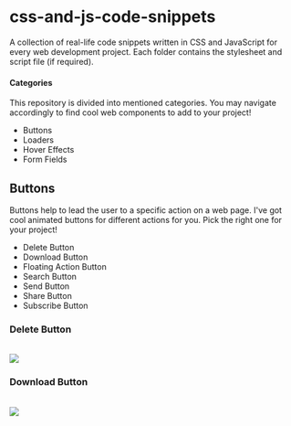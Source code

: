 # css-and-js-code-snippets

A collection of real-life code snippets written in CSS and JavaScript for every web development project. Each folder contains the stylesheet and script file (if required).

#### Categories

This repository is divided into mentioned categories. You may navigate accordingly to find cool web components to add to your project!

- Buttons
- Loaders
- Hover Effects
- Form Fields

## Buttons

Buttons help to lead the user to a specific action on a web page. I've got cool animated buttons for different actions for you. Pick the right one for your project!

- Delete Button
- Download Button
- Floating Action Button
- Search Button
- Send Button
- Share Button
- Subscribe Button

### Delete Button

<br/>
 <img src="https://drive.google.com/uc?export=view&id=1fdoN7qtZgq2tTgbiOwefkMOFCcnPgBdH"/>

### Download Button

<br/>
 <img src="https://drive.google.com/uc?export=view&id=1i5rgyboMC3hkMIC5hfM74Tpg7_N-Kp2X"/>

